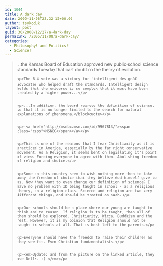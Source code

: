 ```yaml
---
id: 1044
title: A dark day
date: 2005-11-08T22:32:15+00:00
author: tsykoduk
layout: post
guid: 30/2008/12/27/a-dark-day
permalink: /2005/11/08/a-dark-day/
categories:
  - Philosophy! and Politics!
  - Science!
---
```

<blockquote>...the Kansas Board of Education approved new public-school science standards Tuesday that cast doubt on the theory of evolution.

	<p>The 6-4 vote was a victory for 'intelligent designâ€ advocates who helped draft the standards. Intelligent design holds that the universe is so complex that it must have been created by a higher power...</p>


	<p>...In addition, the board rewrote the definition of science, so that it is no longer limited to the search for natural explanations of phenomena.</blockquote></p>


	<p>-<a href="http://msnbc.msn.com/id/9967813/"><span class="caps">MSNBC</span></a></p>


	<p>This is one of the reasons that I fear Christianity as it is practiced in America, especially by the far right conservative movement. As a Religion, it seems bent on legislating it's point of view. Forcing everyone to agree with them. Abolishing freedom of religion and choice.</p>


	<p>Some in this country seem to wish nothing more then to take away the freedom of choice that they believe God himself gave to us. Now they want to even change our definition of science? I have no problem with ID being taught in school - as a religious theory, in a religion class. Science and religion are two very different things, and should be treated as such.</p>


	<p>Our schools should be a place where our young are taught to think and to reason. If religion is to be taught, then all of them should be explored. Christianity, Wicca, Buddhism and the rest. However, it is my opinion that Religion should not be taught in schools at all. That is best left to the parents.</p>


	<p>Everyone should have the freedom to raise their children as they see fit. Even Christian fundamentalists.</p>


	<p><em>Update: and from the picture on the linked article, they use Dells. :( </em></p>